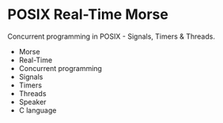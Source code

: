 <h1>POSIX Real-Time Morse</h1>
Concurrent programming in POSIX - Signals, Timers & Threads.
<ul>
   <li>Morse</li>
   <li>Real-Time</li>
   <li>Concurrent programming</li>
   <li>Signals</li>
   <li>Timers</li>
   <li>Threads</li>
   <li>Speaker</li>
   <li>C language</li>
</ul>
